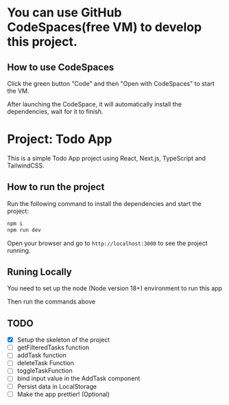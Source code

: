# You can use GitHub CodeSpaces(free VM) to develop this project.

## How to use CodeSpaces
Click the green button "Code" and then "Open with CodeSpaces" to start the VM. 

After launching the CodeSpace, it will automatically install the dependencies, wait for it to finish.

# Project: Todo App
This is a simple Todo App project using React, Next.js, TypeScript and TailwindCSS.

## How to run the project
Run the following command to install the dependencies and start the project:
```bash
npm i
npm run dev
```
Open your browser and go to `http://localhost:3000` to see the project running.

## Runing Locally
You need to set up the node (Node version 18+) environment to run this app

Then run the commands above

## TODO
- [x] Setup the skeleton of the project
- [ ] getFilteredTasks function
- [ ] addTask function
- [ ] deleteTask Function
- [ ] toggleTaskFunction
- [ ] bind input value in the AddTask component
- [ ] Persist data in LocalStorage
- [ ] Make the app prettier! (Optional)
